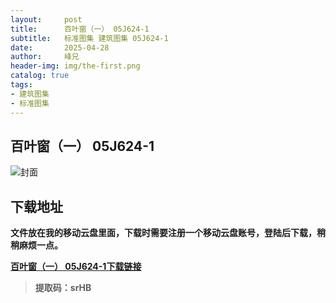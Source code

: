 ```yaml
---
layout:     post
title:      百叶窗（一） 05J624-1
subtitle:   标准图集 建筑图集 05J624-1
date:       2025-04-28
author:     峰兄
header-img: img/the-first.png
catalog: true
tags:
- 建筑图集
- 标准图集
---
```

## 百叶窗（一） 05J624-1
![封面](https://pic1.imgdb.cn/item/680e108f58cb8da5c8d047c9.png)

## 下载地址 ##
**文件放在我的移动云盘里面，下载时需要注册一个移动云盘账号，登陆后下载，稍稍麻烦一点。**  
  
[**百叶窗（一） 05J624-1下载链接**](https://caiyun.139.com/m/i?105CpTvYqIYy4)

> **提取码：srHB**

